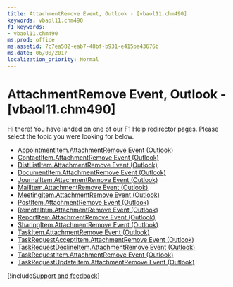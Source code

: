 ```yaml
---
title: AttachmentRemove Event, Outlook - [vbaol11.chm490]
keywords: vbaol11.chm490
f1_keywords:
- vbaol11.chm490
ms.prod: office
ms.assetid: 7c7ea582-eab7-48bf-b931-e415ba43676b
ms.date: 06/08/2017
localization_priority: Normal
---
```



# AttachmentRemove Event, Outlook - [vbaol11.chm490]

Hi there! You have landed on one of our F1 Help redirector pages. Please select the topic you were looking for below.

- [AppointmentItem.AttachmentRemove Event (Outlook)](http://msdn.microsoft.com/library/db3778f6-3cf4-0830-909a-0b3171b6d605%28Office.15%29.aspx)
- [ContactItem.AttachmentRemove Event (Outlook)](http://msdn.microsoft.com/library/e7080603-d978-aeb8-a50c-1bcc53504422%28Office.15%29.aspx)
- [DistListItem.AttachmentRemove Event (Outlook)](http://msdn.microsoft.com/library/08462397-4ba9-c62b-4bf7-b6856648083a%28Office.15%29.aspx)
- [DocumentItem.AttachmentRemove Event (Outlook)](http://msdn.microsoft.com/library/c921bdd1-f922-8cd4-a31c-fd880b447099%28Office.15%29.aspx)
- [JournalItem.AttachmentRemove Event (Outlook)](http://msdn.microsoft.com/library/6cf2673d-a328-7649-e5f3-e171ff8354e1%28Office.15%29.aspx)
- [MailItem.AttachmentRemove Event (Outlook)](http://msdn.microsoft.com/library/3c7fb9c8-55ef-f298-ab00-95e7537c3f1a%28Office.15%29.aspx)
- [MeetingItem.AttachmentRemove Event (Outlook)](http://msdn.microsoft.com/library/418fcee8-fba8-1296-0689-75d4f84c508a%28Office.15%29.aspx)
- [PostItem.AttachmentRemove Event (Outlook)](http://msdn.microsoft.com/library/9fb7c1c3-e339-1dca-7c89-58c44e4435d5%28Office.15%29.aspx)
- [RemoteItem.AttachmentRemove Event (Outlook)](http://msdn.microsoft.com/library/b31b2967-5014-1ced-67b7-4cc4793864e0%28Office.15%29.aspx)
- [ReportItem.AttachmentRemove Event (Outlook)](http://msdn.microsoft.com/library/9df574ed-f1df-2ff8-1508-4d2ab35a8bca%28Office.15%29.aspx)
- [SharingItem.AttachmentRemove Event (Outlook)](http://msdn.microsoft.com/library/e32249bd-7ff4-e240-ddd8-2b59bbb1d0d8%28Office.15%29.aspx)
- [TaskItem.AttachmentRemove Event (Outlook)](http://msdn.microsoft.com/library/2982d79c-81b8-cca9-4a46-ce6b0a95ff80%28Office.15%29.aspx)
- [TaskRequestAcceptItem.AttachmentRemove Event (Outlook)](http://msdn.microsoft.com/library/5cb672ed-ce5a-4c41-1ce0-c86eec14f0c5%28Office.15%29.aspx)
- [TaskRequestDeclineItem.AttachmentRemove Event (Outlook)](http://msdn.microsoft.com/library/71e36429-33f6-9590-bcc2-4b12e96f97ce%28Office.15%29.aspx)
- [TaskRequestItem.AttachmentRemove Event (Outlook)](http://msdn.microsoft.com/library/eaaf22ec-08d0-42c6-2d20-2f146d475445%28Office.15%29.aspx)
- [TaskRequestUpdateItem.AttachmentRemove Event (Outlook)](http://msdn.microsoft.com/library/915b452e-e872-6258-0ee1-d5b973200d34%28Office.15%29.aspx)

[!include[Support and feedback](~/includes/feedback-boilerplate.md)]